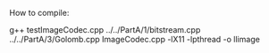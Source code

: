 How to compile:

g++ testImageCodec.cpp ../../PartA/1/bitstream.cpp ../../PartA/3/Golomb.cpp ImageCodec.cpp -lX11 -lpthread -o llimage
